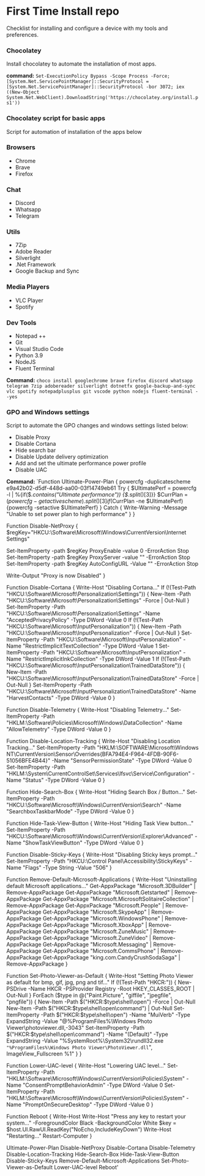 # First Time Install repo
Checklist for installing and configure a device with my tools and preferences.

### Chocolatey
Install chocolatey to automate the installation of most apps.

**command:**
`Set-ExecutionPolicy Bypass -Scope Process -Force; [System.Net.ServicePointManager]::SecurityProtocol = [System.Net.ServicePointManager]::SecurityProtocol -bor 3072; iex ((New-Object System.Net.WebClient).DownloadString('https://chocolatey.org/install.ps1'))`

### Chocolatey script for basic apps
Script for automation of installation of the apps below

### Browsers
- Chrome
- Brave
- Firefox

### Chat
- Discord
- Whatsapp
- Telegram

### Utils
- 7Zip
- Adobe Reader
- Silverlight
- .Net Framework
- Google Backup and Sync

### Media Players
- VLC Player
- Spotify

### Dev Tools
- Notepad ++
- Git
- Visual Studio Code
- Python 3.9
- NodeJS
- Fluent Terminal

**Command:**
`choco install googlechrome brave firefox discord whatsapp telegram 7zip adobereader silverlight dotnetfx google-backup-and-sync vlc spotify notepadplusplus git vscode python nodejs fluent-terminal --yes`

### GPO and Windows settings
Script to automate the GPO changes and windows settings listed below:
- Disable Proxy
- Disable Cortana
- Hide search bar
- Disable Update delivery optimization
- Add and set the ultimate performance power profile
- Disable UAC

**Command:**
`Function Ultimate-Power-Plan
{
powercfg -duplicatescheme e9a42b02-d5df-448d-aa00-03f14749eb61
Try {
        $UltimatePerf = powercfg -l | %{if($_.contains("Ultimate performance")) {$_.split()[3]}}
        $CurrPlan = $(powercfg -getactivescheme).split()[3]
        if ($CurrPlan -ne $UltimatePerf) {powercfg -setactive $UltimatePerf}
    } Catch {
        Write-Warning -Message "Unable to set power plan to high performance"
    }
}

Function Disable-NetProxy
{
$regKey="HKCU:\Software\Microsoft\Windows\CurrentVersion\Internet Settings"

Set-ItemProperty -path $regKey ProxyEnable -value 0 -ErrorAction Stop
Set-ItemProperty -path $regKey ProxyServer -value "" -ErrorAction Stop
Set-ItemProperty -path $regKey AutoConfigURL -Value "" -ErrorAction Stop       

Write-Output "Proxy is now Disabled"
}

Function Disable-Cortana
{
Write-Host "Disabling Cortana..."
If (!(Test-Path "HKCU:\Software\Microsoft\Personalization\Settings")) {
    New-Item -Path "HKCU:\Software\Microsoft\Personalization\Settings" -Force | Out-Null
}
Set-ItemProperty -Path "HKCU:\Software\Microsoft\Personalization\Settings" -Name "AcceptedPrivacyPolicy" -Type DWord -Value 0
If (!(Test-Path "HKCU:\Software\Microsoft\InputPersonalization")) {
    New-Item -Path "HKCU:\Software\Microsoft\InputPersonalization" -Force | Out-Null
}
Set-ItemProperty -Path "HKCU:\Software\Microsoft\InputPersonalization" -Name "RestrictImplicitTextCollection" -Type DWord -Value 1
Set-ItemProperty -Path "HKCU:\Software\Microsoft\InputPersonalization" -Name "RestrictImplicitInkCollection" -Type DWord -Value 1
If (!(Test-Path "HKCU:\Software\Microsoft\InputPersonalization\TrainedDataStore")) {
    New-Item -Path "HKCU:\Software\Microsoft\InputPersonalization\TrainedDataStore" -Force | Out-Null
}
Set-ItemProperty -Path "HKCU:\Software\Microsoft\InputPersonalization\TrainedDataStore" -Name "HarvestContacts" -Type DWord -Value 0
}

Function Disable-Telemetry
{
Write-Host "Disabling Telemetry..."
Set-ItemProperty -Path "HKLM:\Software\Policies\Microsoft\Windows\DataCollection" -Name "AllowTelemetry" -Type DWord -Value 0
}

Function Disable-Location-Tracking
{
Write-Host "Disabling Location Tracking..."
Set-ItemProperty -Path "HKLM:\SOFTWARE\Microsoft\Windows NT\CurrentVersion\Sensor\Overrides\{BFA794E4-F964-4FDB-90F6-51056BFE4B44}" -Name "SensorPermissionState" -Type DWord -Value 0
Set-ItemProperty -Path "HKLM:\System\CurrentControlSet\Services\lfsvc\Service\Configuration" -Name "Status" -Type DWord -Value 0
}

Function Hide-Search-Box
{
Write-Host "Hiding Search Box / Button..."
Set-ItemProperty -Path "HKCU:\Software\Microsoft\Windows\CurrentVersion\Search" -Name "SearchboxTaskbarMode" -Type DWord -Value 0
}

Function Hide-Task-View-Button
{
Write-Host "Hiding Task View button..."
Set-ItemProperty -Path "HKCU:\Software\Microsoft\Windows\CurrentVersion\Explorer\Advanced" -Name "ShowTaskViewButton" -Type DWord -Value 0
}

Function Disable-Sticky-Keys
{
Write-Host "Disabling Sticky keys prompt..." 
Set-ItemProperty -Path "HKCU:\Control Panel\Accessibility\StickyKeys" -Name "Flags" -Type String -Value "506"
}

Function Remove-Default-Microsoft-Applications
{
Write-Host "Uninstalling default Microsoft applications..."
Get-AppxPackage "Microsoft.3DBuilder" | Remove-AppxPackage
Get-AppxPackage "Microsoft.Getstarted" | Remove-AppxPackage
Get-AppxPackage "Microsoft.MicrosoftSolitaireCollection" | Remove-AppxPackage
Get-AppxPackage "Microsoft.People" | Remove-AppxPackage
Get-AppxPackage "Microsoft.SkypeApp" | Remove-AppxPackage
Get-AppxPackage "Microsoft.WindowsPhone" | Remove-AppxPackage
Get-AppxPackage "Microsoft.XboxApp" | Remove-AppxPackage
Get-AppxPackage "Microsoft.ZuneMusic" | Remove-AppxPackage
Get-AppxPackage "Microsoft.ZuneVideo" | Remove-AppxPackage
Get-AppxPackage "Microsoft.Messaging" | Remove-AppxPackage
Get-AppxPackage "Microsoft.CommsPhone" | Remove-AppxPackage
Get-AppxPackage "king.com.CandyCrushSodaSaga" | Remove-AppxPackage
}

Function Set-Photo-Viewer-as-Default
{
Write-Host "Setting Photo Viewer as default for bmp, gif, jpg, png and tif..."
If (!(Test-Path "HKCR:")) {
    New-PSDrive -Name HKCR -PSProvider Registry -Root HKEY_CLASSES_ROOT | Out-Null
}
ForEach ($type in @("Paint.Picture", "giffile", "jpegfile", "pngfile")) {
    New-Item -Path $("HKCR:\$type\shell\open") -Force | Out-Null
    New-Item -Path $("HKCR:\$type\shell\open\command") | Out-Null
    Set-ItemProperty -Path $("HKCR:\$type\shell\open") -Name "MuiVerb" -Type ExpandString -Value "@%ProgramFiles%\Windows Photo Viewer\photoviewer.dll,-3043"
    Set-ItemProperty -Path $("HKCR:\$type\shell\open\command") -Name "(Default)" -Type ExpandString -Value "%SystemRoot%\System32\rundll32.exe `"%ProgramFiles%\Windows Photo Viewer\PhotoViewer.dll`", ImageView_Fullscreen %1"
}
}

Function Lower-UAC-level
{
Write-Host "Lowering UAC level..."
Set-ItemProperty -Path "HKLM:\Software\Microsoft\Windows\CurrentVersion\Policies\System" -Name "ConsentPromptBehaviorAdmin" -Type DWord -Value 0
Set-ItemProperty -Path "HKLM:\Software\Microsoft\Windows\CurrentVersion\Policies\System" -Name "PromptOnSecureDesktop" -Type DWord -Value 0
}

Function Reboot
{
Write-Host
Write-Host "Press any key to restart your system..." -ForegroundColor Black -BackgroundColor White
$key = $host.UI.RawUI.ReadKey("NoEcho,IncludeKeyDown")
Write-Host "Restarting..."
Restart-Computer
}

Ultimate-Power-Plan
Disable-NetProxy
Disable-Cortana
Disable-Telemetry
Disable-Location-Tracking
Hide-Search-Box
Hide-Task-View-Button
Disable-Sticky-Keys
Remove-Default-Microsoft-Applications
Set-Photo-Viewer-as-Default
Lower-UAC-level
Reboot'
